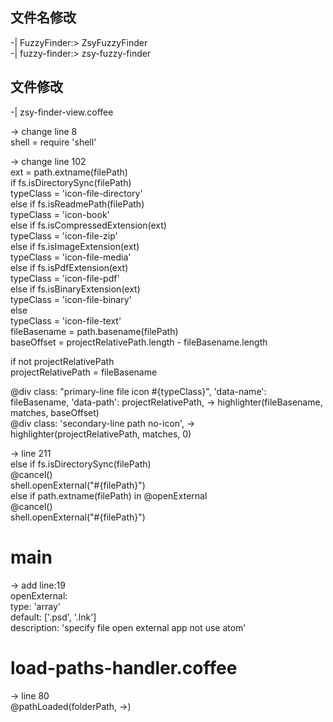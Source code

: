 ## 文件名修改  
-| FuzzyFinder:> ZsyFuzzyFinder  
-| fuzzy-finder:> zsy-fuzzy-finder  

## 文件修改  
-| zsy-finder-view.coffee  

-> change line 8  
shell = require 'shell'  

-> change line 102  
ext = path.extname(filePath)  
if fs.isDirectorySync(filePath)  
  typeClass = 'icon-file-directory'  
else if fs.isReadmePath(filePath)  
  typeClass = 'icon-book'  
else if fs.isCompressedExtension(ext)  
  typeClass = 'icon-file-zip'  
else if fs.isImageExtension(ext)  
  typeClass = 'icon-file-media'  
else if fs.isPdfExtension(ext)  
  typeClass = 'icon-file-pdf'  
else if fs.isBinaryExtension(ext)  
  typeClass = 'icon-file-binary'  
else  
  typeClass = 'icon-file-text'  
fileBasename = path.basename(filePath)  
baseOffset = projectRelativePath.length - fileBasename.length  

if not projectRelativePath  
  projectRelativePath = fileBasename  

@div class: "primary-line file icon #{typeClass}", 'data-name': fileBasename, 'data-path': projectRelativePath, -> highlighter(fileBasename, matches, baseOffset)  
@div class: 'secondary-line path no-icon', -> highlighter(projectRelativePath, matches, 0)  

-> line 211  
else if fs.isDirectorySync(filePath)  
  @cancel()  
  shell.openExternal("#{filePath}")  
else if path.extname(filePath) in @openExternal  
  @cancel()  
  shell.openExternal("#{filePath}")  

# main  
-> add line:19  
openExternal:  
  type: 'array'  
  default: ['.psd', '.lnk']  
  description: 'specify file open external app not use atom'  

# load-paths-handler.coffee  
-> line 80  
@pathLoaded(folderPath, ->)  
